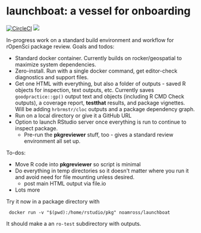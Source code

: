 # launchboat: a vessel for onboarding

[![CircleCI](https://circleci.com/gh/noamross/launchboat.svg?style=svg)](https://circleci.com/gh/noamross/launchboat)
[![](https://images.microbadger.com/badges/image/noamross/launchboat.svg)](https://hub.docker.com/r/noamross/launchboat/)

In-progress work on a standard build environment and workflow for rOpenSci package review.  Goals and todos:

 - Standard docker container. Currently builds on rocker/geospatial to maximize system dependencies.
 - Zero-install. Run with a single docker command, get editor-check diagnostics and support files.
 - Get one HTML with everything, but also a folder of outputs - saved R objects for inspection, text outputs, etc. Currently saves `goodpractice::gp()` output text and objects (including R CMD Check outputs), a coverage report, **testthat** results, and package vignettes.  Will be adding `hrbrmstr/cloc` outputs and a package dependency graph.
 - Run on a local directory or give it a GitHub URL
 - Option to launch RStudio server once everything is run to continue to inspect package.
    -  Pre-run the **pkgreviewer** stuff, too - gives a standard review environment all set up.

To-dos:

 - Move R code into **pkgreviewer** so script is minimal
 - Do everything in temp directories so it doesn't matter where you run it and avoid
   need for file mounting unless desired.
   -  post main HTML output via file.io
 - Lots more

Try it now in a package directory with

     docker run -v "$(pwd):/home/rstudio/pkg" noamross/launchboat
     
It should make a an `ro-test` subdirectory with outputs.
